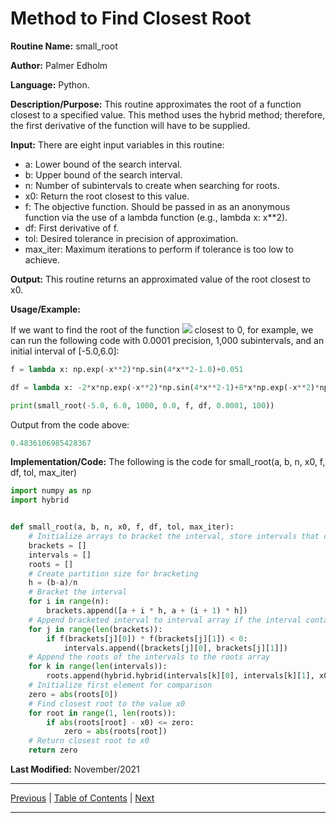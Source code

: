# Method to Find Closest Root

**Routine Name:** small_root

**Author:** Palmer Edholm

**Language:** Python.

**Description/Purpose:** This routine approximates the root of a function closest to a specified value. This method uses
the hybrid method; therefore, the first derivative of the function will have to be supplied.

**Input:** There are eight input variables in this routine:

* a: Lower bound of the search interval.
* b: Upper bound of the search interval.
* n: Number of subintervals to create when searching for roots.
* x0: Return the root closest to this value.
* f: The objective function. Should be passed in as an anonymous function via the use of a lambda function (e.g., lambda x: x**2).
* df: First derivative of f.
* tol: Desired tolerance in precision of approximation.
* max_iter: Maximum iterations to perform if tolerance is too low to achieve.

**Output:** This routine returns an approximated value of the root closest to x0.

**Usage/Example:**

If we want to find the root of the function <img src="https://render.githubusercontent.com/render/math?math=e^{-x^2}\sin(4x^2-1.0)+0.051"> 
closest to 0, for example, we can run the following code with 0.0001 precision, 1,000 subintervals, and an initial interval
of [-5.0,6.0]:

```python
f = lambda x: np.exp(-x**2)*np.sin(4*x**2-1.0)+0.051

df = lambda x: -2*x*np.exp(-x**2)*np.sin(4*x**2-1)+8*x*np.exp(-x**2)*np.cos(4*x**2-1)

print(small_root(-5.0, 6.0, 1000, 0.0, f, df, 0.0001, 100))
```

Output from the code above:

```python
0.4836106985428367
```

**Implementation/Code:** The following is the code for small_root(a, b, n, x0, f, df, tol, max_iter)

```python
import numpy as np
import hybrid


def small_root(a, b, n, x0, f, df, tol, max_iter):
    # Initialize arrays to bracket the interval, store intervals that contain roots, and store roots
    brackets = []
    intervals = []
    roots = []
    # Create partition size for bracketing
    h = (b-a)/n
    # Bracket the interval
    for i in range(n):
        brackets.append([a + i * h, a + (i + 1) * h])
    # Append bracketed interval to interval array if the interval contains a root
    for j in range(len(brackets)):
        if f(brackets[j][0]) * f(brackets[j][1]) < 0:
            intervals.append([brackets[j][0], brackets[j][1]])
    # Append the roots of the intervals to the roots array
    for k in range(len(intervals)):
        roots.append(hybrid.hybrid(intervals[k][0], intervals[k][1], x0, f, df, tol, max_iter))
    # Initialize first element for comparison
    zero = abs(roots[0])
    # Find closest root to the value x0
    for root in range(1, len(roots)):
        if abs(roots[root] - x0) <= zero:
            zero = abs(roots[root])
    # Return closest root to x0
    return zero
```

**Last Modified:** November/2021

<hr>

[Previous](hybrid_secant.md)
| [Table of Contents](toc/manual_toc.md)
| [Next](roots.md)

<hr>
